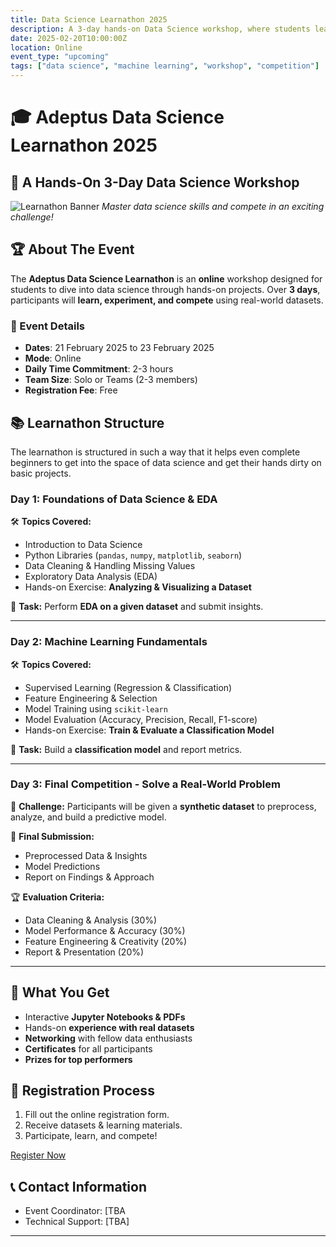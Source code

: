 ```yaml
---
title: Data Science Learnathon 2025
description: A 3-day hands-on Data Science workshop, where students learn, build, and compete!
date: 2025-02-20T10:00:00Z
location: Online
event_type: "upcoming"
tags: ["data science", "machine learning", "workshop", "competition"]
---
```


# 🎓 Adeptus Data Science Learnathon 2025

## 🚀 A Hands-On 3-Day Data Science Workshop

![Learnathon Banner](poster.png)
*Master data science skills and compete in an exciting challenge!*

## 🏆 About The Event
The **Adeptus Data Science Learnathon** is an **online** workshop designed for students to dive into data science through hands-on projects. Over **3 days**, participants will **learn, experiment, and compete** using real-world datasets.

### 📅 Event Details
- **Dates**: 21 February 2025 to 23 February 2025
- **Mode**: Online
- **Daily Time Commitment**: 2-3 hours
- **Team Size**: Solo or Teams (2-3 members)
- **Registration Fee**: Free

## 📚 Learnathon Structure
The learnathon is structured in such a way that it helps even complete beginners to get into the space of data science and get their hands dirty on basic projects. 

### **Day 1: Foundations of Data Science & EDA**
🛠 **Topics Covered:**
- Introduction to Data Science
- Python Libraries (`pandas`, `numpy`, `matplotlib`, `seaborn`)
- Data Cleaning & Handling Missing Values
- Exploratory Data Analysis (EDA)
- Hands-on Exercise: **Analyzing & Visualizing a Dataset**

📌 **Task:** Perform **EDA on a given dataset** and submit insights.

---

### **Day 2: Machine Learning Fundamentals**
🛠 **Topics Covered:**
- Supervised Learning (Regression & Classification)
- Feature Engineering & Selection
- Model Training using `scikit-learn`
- Model Evaluation (Accuracy, Precision, Recall, F1-score)
- Hands-on Exercise: **Train & Evaluate a Classification Model**

📌 **Task:** Build a **classification model** and report metrics.

---

### **Day 3: Final Competition - Solve a Real-World Problem**
🏁 **Challenge:** Participants will be given a **synthetic dataset** to preprocess, analyze, and build a predictive model.

📌 **Final Submission:**
- Preprocessed Data & Insights
- Model Predictions
- Report on Findings & Approach

🏆 **Evaluation Criteria:**
- Data Cleaning & Analysis (30%)
- Model Performance & Accuracy (30%)
- Feature Engineering & Creativity (20%)
- Report & Presentation (20%)

---

## 🎁 What You Get
- Interactive **Jupyter Notebooks & PDFs**
- Hands-on **experience with real datasets**
- **Networking** with fellow data enthusiasts
- **Certificates** for all participants
- **Prizes for top performers**

## 📝 Registration Process
1. Fill out the online registration form.
2. Receive datasets & learning materials.
3. Participate, learn, and compete!

[Register Now](https://forms.gle/UKNcT2eRzF2GaFsTA) 

## 📞 Contact Information
- Event Coordinator: [TBA
- Technical Support: [TBA]

---
